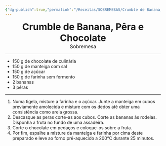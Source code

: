 ```yaml
---
{"dg-publish":true,"permalink":"/Receitas/SOBREMESAS/Crumble de Banana, Pêra e Chocolate/","title":"Crumble de Banana, Pêra e Chocolate","tags":["🏡Casa"]}
---
```


<div style="text-align: center;"> <span style="font-size: 30px;"><b>Crumble de Banana, Pêra e Chocolate</b></span> </div>


<div style="text-align: center;"> <span style="font-size: 16px;">  Sobremesa </span> </div>

---
- 150 g de chocolate de culinária
- 150 g de manteiga com sal
- 150 g de açúcar
- 150 g de farinha sem fermento
- 2 bananas 
- 3 pêras
---
1. Numa tigela, misture a farinha e o açúcar. Junte a manteiga em cubos previamente amolecida e misture com os dedos até obter uma consistência como areia grossa.
2. Descasque as peras corte-as aos cubos. Corte as bananas às rodelas. Disponha a fruta no fundo de uma assadeira. 
4. Corte o chocolate em pedaços e coloque-os sobre a fruta. 
5. Por fim, espalhe a misture da manteiga e farinha por cima deste preparado e leve ao forno pré-aquecido a 200°C durante 25 minutos.